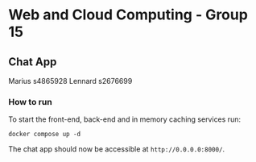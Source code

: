 # Web and Cloud Computing - Group 15
## Chat App

Marius s4865928
Lennard s2676699

### How to run
To start the front-end, back-end and in memory caching services run:
```shell
docker compose up -d
```

The chat app should now be accessible at ```http://0.0.0.0:8000/```.
